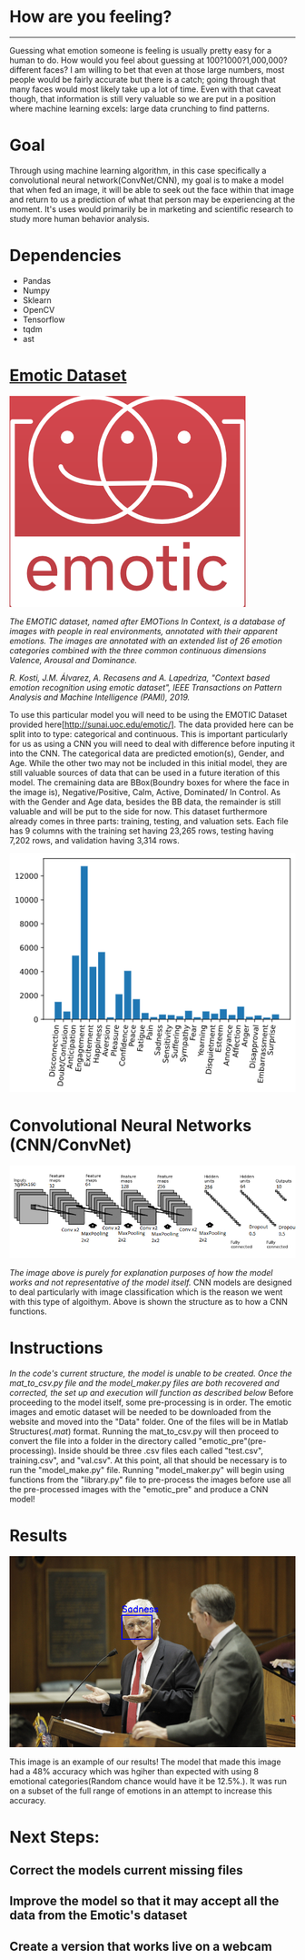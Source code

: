 # How are you feeling?
---
Guessing what emotion someone is feeling is usually pretty easy for a human to do. How would you feel about guessing at 100?1000?1,000,000? different faces? I am willing to bet that even at those large numbers, most people would be fairly accurate but there is a catch; going through that many faces would most likely take up a lot of time. Even with that caveat though, that information is still very valuable so we are put in a position where machine learning excels: large data crunching to find patterns.

# Goal

Through using machine learning algorithm, in this case specifically a convolutional neural network(ConvNet/CNN), my goal is to make a model that when fed an image, it will be able to seek out the face within that image and return to us a prediction of what that person may be experiencing at the moment. It's uses would primarily be in marketing and scientific research to study more human behavior analysis.


# Dependencies

* Pandas
* Numpy
* Sklearn
* OpenCV 
* Tensorflow
* tqdm
* ast

# [Emotic Dataset](http://sunai.uoc.edu/emotic/)

![Emotic_logo](Images/emotic.png)


*The EMOTIC dataset, named after EMOTions In Context, is a database of images with people in real environments, annotated with their apparent emotions. The images are annotated with an extended list of 26 emotion categories combined with the three common continuous dimensions Valence, Arousal and Dominance.*

*R. Kosti, J.M. Álvarez, A. Recasens and A. Lapedriza, "Context based emotion recognition using emotic dataset", IEEE Transactions on Pattern Analysis and Machine Intelligence (PAMI), 2019.*

To use this particular model you will need to be using the EMOTIC Dataset provided here[http://sunai.uoc.edu/emotic/]. The data provided here can be split into to type: categorical and continuous. This is important particularly for us as using a CNN you will need to deal with difference before inputing it into the CNN. The categorical data are predicted emotion(s), Gender, and Age. While the other two may not be included in this initial model, they are still valuable sources of data that can be used in a future iteration of this model. The cremaining data are BBox(Boundry boxes for where the face in the image is), Negative/Positive, Calm, Active, Dominated/ In Control. As with the Gender and Age data, besides the BB data, the remainder is still valuable and will be put to the side for now. This dataset furthermore already comes in three parts: training, testing, and valuation sets. Each file has 9 columns with the training set having 23,265 rows, testing having 7,202 rows, and validation having 3,314 rows. 


![Distribution_of_Data](Images/updated_frequency.png)

# Convolutional Neural Networks (CNN/ConvNet)
![Example_CNN](Images/Face-Recognition-CNN-Architecture.png)

*The image above is purely for explanation purposes of how the model works and not representative of the model itself.*
CNN models are designed to deal particularly with image classification which is the reason we went with this type of algoithym. Above is shown the structure as to how a CNN functions.
 
# Instructions

*In the code's current structure, the model is unable to be created. Once the mat_to_csv.py file and the model_maker.py files are both recovered and corrected, the set up and execution will function as described below*
Before proceeding to the model itself, some pre-processing is in order. The emotic images and emotic dataset will be needed to be downloaded from the website and moved into the "Data" folder. One of the files will be in Matlab Structures(*.mat*) format. Running the mat_to_csv.py will then proceed to convert the file into a folder in the directory called "emotic_pre"(pre-processing). Inside should be three .csv files each called "test.csv", training.csv", and "val.csv". At this point, all that should be necessary is to run the "model_make.py" file. Running "model_maker.py" will begin using functions from the "library.py" file to pre-process the images before use all the pre-processed images with the "emotic_pre" and produce a CNN model! 


# Results
![sad](Images/face_emotion.png)

This image is an example of our results! The model that made this image had a 48% accuracy which was hgiher than expected with using 8 emotional categories(Random chance would have it be 12.5%.). It was run on a subset of the full range of emotions in an attempt to increase this accuracy. 

# Next Steps:
## Correct the models current missing files
## Improve the model so that it may accept all the data from the Emotic's dataset
## Create a version that works live on a webcam

